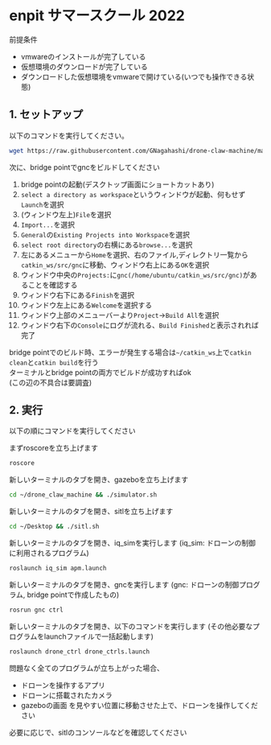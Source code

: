 # enpit サマースクール 2022
前提条件
- vmwareのインストールが完了している
- 仮想環境のダウンロードが完了している
- ダウンロードした仮想環境をvmwareで開けている(いつでも操作できる状態)


## 1. セットアップ
以下のコマンドを実行してください。
```sh
wget https://raw.githubusercontent.com/GNagahashi/drone-claw-machine/main/install.sh -O- | sh
```

次に、bridge pointでgncをビルドしてください
1. bridge pointの起動(デスクトップ画面にショートカットあり)
1. `select a directory as workspace`というウィンドウが起動、何もせず`Launch`を選択
1. (ウィンドウ左上)`File`を選択
1. `Import...`を選択
1. `General`の`Existing Projects into Workspace`を選択
1. `select root directory`の右横にある`browse...`を選択
1. 左にあるメニューから`Home`を選択、右のファイル,ディレクトリ一覧から`catkin_ws/src/gnc`に移動、ウィンドウ右上にある`OK`を選択
1. ウィンドウ中央の`Projects:`に`gnc(/home/ubuntu/catkin_ws/src/gnc)`があることを確認する
1. ウィンドウ右下にある`Finish`を選択
1. ウィンドウ左上にある`Welcome`を選択する
1. ウィンドウ上部のメニューバーより`Project`→`Build All`を選択
1. ウィンドウ右下の`Console`にログが流れる、`Build Finished`と表示されれば完了

bridge pointでのビルド時、エラーが発生する場合は`~/catkin_ws`上で`catkin clean`と`catkin build`を行う  
ターミナルとbridge pointの両方でビルドが成功すればok  
(この辺の不具合は要調査)

## 2. 実行
以下の順にコマンドを実行してください

まずroscoreを立ち上げます
```sh
roscore
```

新しいターミナルのタブを開き、gazeboを立ち上げます
```sh
cd ~/drone_claw_machine && ./simulator.sh
```

新しいターミナルのタブを開き、sitlを立ち上げます
```sh
cd ~/Desktop && ./sitl.sh
```

新しいターミナルのタブを開き、iq_simを実行します
(iq_sim: ドローンの制御に利用されるプログラム)
```sh
roslaunch iq_sim apm.launch
```

新しいターミナルのタブを開き、gncを実行します
(gnc: ドローンの制御プログラム, bridge pointで作成したもの)
```sh
rosrun gnc ctrl
```

新しいターミナルのタブを開き、以下のコマンドを実行します
(その他必要なプログラムをlaunchファイルで一括起動します)
```sh
roslaunch drone_ctrl drone_ctrls.launch
```

問題なく全てのプログラムが立ち上がった場合、
- ドローンを操作するアプリ
- ドローンに搭載されたカメラ
- gazeboの画面
を見やすい位置に移動させた上で、ドローンを操作してください

必要に応じで、sitlのコンソールなどを確認してください